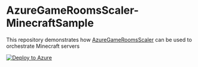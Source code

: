 # AzureGameRoomsScaler-MinecraftSample

This repository demonstrates how [AzureGameRoomsScaler](https://github.com/PoisonousJohn/AzureGameRoomsScaler) can be used to orchestrate Minecraft servers

[![Deploy to Azure](http://azuredeploy.net/deploybutton.png)](https://portal.azure.com/#create/Microsoft.Template/uri/https%3A%2F%2Fraw.githubusercontent.com%2FPoisonousJohn%2FAzureGameRoomsScaler-MinecraftSample%2Fmaster%2Fazuredeploy.json)
